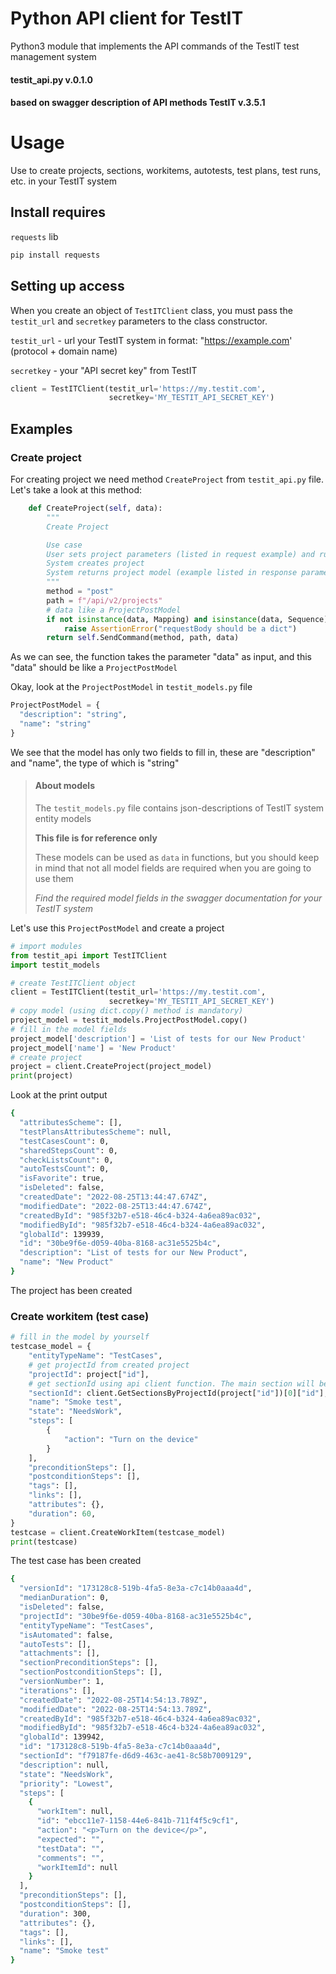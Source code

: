 # Python API client for TestIT
Python3 module that implements the API commands of the TestIT test management system
#### testit_api.py v.0.1.0
#### based on swagger description of API methods TestIT v.3.5.1

# Usage
Use to create projects, sections, workitems, autotests, test plans, test runs, etc. in your TestIT system

## Install requires
`requests` lib
```sh
pip install requests
```

## Setting up access
When you create an object of `TestITClient` class, you must pass the `testit_url` and `secretkey` parameters to the class constructor.

`testit_url` - url your TestIT system in format: "https://example.com' (protocol + domain name)

`secretkey` - your "API secret key" from TestIT

```py
client = TestITClient(testit_url='https://my.testit.com',
                      secretkey='MY_TESTIT_API_SECRET_KEY')
```

## Examples

### Create project
For creating project we need method `CreateProject` from `testit_api.py` file. Let's take a look at this method:
```py
    def CreateProject(self, data):
        """
        Create Project

        Use case
        User sets project parameters (listed in request example) and runs method execution
        System creates project
        System returns project model (example listed in response parameters)
        """
        method = "post"
        path = f"/api/v2/projects"
        # data like a ProjectPostModel
        if not isinstance(data, Mapping) and isinstance(data, Sequence):
            raise AssertionError("requestBody should be a dict")
        return self.SendCommand(method, path, data)
```
As we can see, the function takes the parameter "data" as input, and this "data"  should be like a `ProjectPostModel`

Okay, look at the `ProjectPostModel` in `testit_models.py` file
```py
ProjectPostModel = {
  "description": "string",
  "name": "string"
}
```
We see that the model has only two fields to fill in, these are "description" and "name", the type of which is "string"

> #### About models
> 
> The `testit_models.py` file contains json-descriptions of TestIT system entity models
> 
> **This file is for reference only**
> 
> These models can be used as `data` in functions, but you should keep in mind that not all model fields are required when you are going to use them
> 
> _Find the required model fields in the swagger documentation for your TestIT system_

Let's use this `ProjectPostModel` and create a project
```py
# import modules
from testit_api import TestITClient
import testit_models

# create TestITClient object
client = TestITClient(testit_url='https://my.testit.com',
                      secretkey='MY_TESTIT_API_SECRET_KEY')
# copy model (using dict.copy() method is mandatory)
project_model = testit_models.ProjectPostModel.copy()
# fill in the model fields
project_model['description'] = 'List of tests for our New Product'
project_model['name'] = 'New Product'
# create project
project = client.CreateProject(project_model)
print(project)
```
Look at the print output
```sh
{
  "attributesScheme": [],
  "testPlansAttributesScheme": null,
  "testCasesCount": 0,
  "sharedStepsCount": 0,
  "checkListsCount": 0,
  "autoTestsCount": 0,
  "isFavorite": true,
  "isDeleted": false,
  "createdDate": "2022-08-25T13:44:47.674Z",
  "modifiedDate": "2022-08-25T13:44:47.674Z",
  "createdById": "985f32b7-e518-46c4-b324-4a6ea89ac032",
  "modifiedById": "985f32b7-e518-46c4-b324-4a6ea89ac032",
  "globalId": 139939,
  "id": "30be9f6e-d059-40ba-8168-ac31e5525b4c",
  "description": "List of tests for our New Product",
  "name": "New Product"
}
```
The project has been created
### Create workitem (test case)
```py
# fill in the model by yourself
testcase_model = {
    "entityTypeName": "TestCases",
    # get projectId from created project 
    "projectId": project["id"],
    # get sectionId using api client function. The main section will be the first in list
    "sectionId": client.GetSectionsByProjectId(project["id"])[0]["id"],
    "name": "Smoke test",
    "state": "NeedsWork",
    "steps": [
        {
            "action": "Turn on the device"
        }
    ],
    "preconditionSteps": [],
    "postconditionSteps": [],
    "tags": [],
    "links": [],
    "attributes": {},
    "duration": 60,
}
testcase = client.CreateWorkItem(testcase_model)
print(testcase)
```
The test case has been created
```sh
{
  "versionId": "173128c8-519b-4fa5-8e3a-c7c14b0aaa4d",
  "medianDuration": 0,
  "isDeleted": false,
  "projectId": "30be9f6e-d059-40ba-8168-ac31e5525b4c",
  "entityTypeName": "TestCases",
  "isAutomated": false,
  "autoTests": [],
  "attachments": [],
  "sectionPreconditionSteps": [],
  "sectionPostconditionSteps": [],
  "versionNumber": 1,
  "iterations": [],
  "createdDate": "2022-08-25T14:54:13.789Z",
  "modifiedDate": "2022-08-25T14:54:13.789Z",
  "createdById": "985f32b7-e518-46c4-b324-4a6ea89ac032",
  "modifiedById": "985f32b7-e518-46c4-b324-4a6ea89ac032",
  "globalId": 139942,
  "id": "173128c8-519b-4fa5-8e3a-c7c14b0aaa4d",
  "sectionId": "f79187fe-d6d9-463c-ae41-8c58b7009129",
  "description": null,
  "state": "NeedsWork",
  "priority": "Lowest",
  "steps": [
    {
      "workItem": null,
      "id": "ebcc11e7-1158-44e6-841b-711f4f5c9cf1",
      "action": "<p>Turn on the device</p>",
      "expected": "",
      "testData": "",
      "comments": "",
      "workItemId": null
    }
  ],
  "preconditionSteps": [],
  "postconditionSteps": [],
  "duration": 300,
  "attributes": {},
  "tags": [],
  "links": [],
  "name": "Smoke test"
}
```
